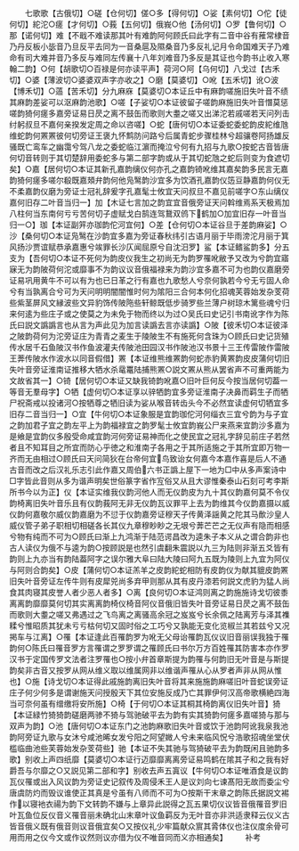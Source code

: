 <!-- { "loadSidebar": true } -->
　　七歌歌【古俄切】○磋【仓何切】傞○多【得何切】○娑【素何切】○佗【徒何切】紽沱○瘥【才何切】○莪【五何切】俄峩○他【汤何切】○罗【鲁何切】○那【诺何切】难【不戢不难读那其叶有难韵阿何顾氏曰此字有二音中谷有蓷常棣音乃丹反板小毖音乃旦反平去同为一音桑扈及隰桑音乃多反礼记月令命国难天子乃难命有司大难并音乃多反与难同左传襄十八年刘难音乃多反是其证也今韵书止收入寒翰二韵】○何【胡歌切○百禄是何亦读平声】荷河○阿【乌何切】八戈过【古禾切】○婆【薄波切○婆婆双声字亦收之】○磨【莫婆切】○吪【五禾切】讹○波【博禾切】○薖【苦禾切】分九麻庥【莫婆切○本证丘中有麻韵嗟施旧失叶音不绩其麻韵差娑可以沤麻韵池歌】○嗟【子娑切○本证彼留子嗟韵麻施旧失叶音憯莫惩嗟韵猗何瘥多嘉旁证易日昃之离不鼓缶而歌则大耋之嗟又出涕沱若戚嗟若天问列击纣躬叔旦不嘉何亲揆发定周之命以咨嗟】○蛇【唐何切○本证委蛇委蛇韵皮紽维虺维蛇韵何罴罴彼何切旁证王褒九怀鹪防问路兮后属青蛇步骤桂林兮超骧卷阿扬雄反骚既亡鸾车之幽霭兮驾八龙之委蛇临江濵而掩泣兮何有九招与九歌○按蛇古音皆唐何切音转则于其切楚辞用委蛇多与第二部字韵或从于其切蛇虺之蛇后则变为食遮切矣】○嘉【居何切○本证其新孔嘉韵缡仪何亦孔之嘉韵锜吪维其嘉矣韵多民言无嘉韵猗何瘥多嗟尔殽既嘉頍弁韵何他凫鹥韵沙宜多为饮酒孔嘉韵仪笾豆静嘉韵何仪无不柔嘉韵仪磨为旁证士冠礼辞爰字孔嘉髦士攸宜天问叔旦不嘉见前嗟字○东山缡仪嘉何旧存二叶音当归一】加【木证七言加之韵宜宜音俄旁证天问斡维焉系天极焉加八柱何当东南何亏亏苦何切子虚赋戈白鹄连驾鵞双鸧下鹤加○加宜旧存一叶音当归一○】珈【本证副笄亦珈韵佗河宜何】○差【仓何切○本证谷旦于差韵麻娑】○沙【桑何切○本证凫鹥在沙韵宜多嘉为旁证春秋纬引古语月丽于毕雨滂沱月丽于箕风扬沙贾谊赋恭承嘉惠兮竢罪长沙仄闻屈原兮自沈汨罗】鲨【本证鳍鲨韵多】分五支为【吾何切○本证不死何为韵皮仪我生之初尚无为韵罗罹吪敝予又改为兮韵宜寤寐无为韵陂荷何沱或靡事不为韵议议音俄福禄来为韵沙宜多嘉不可为也韵仪嘉磨旁证易巩用黄牛不可以有为也已日革之行有嘉也九歌愁人兮奈何孰若今兮无亏固人命兮有当孰离合兮可为天问明明闇闇惟时何为隂阳三合何本何化招魂芙蓉始发杂芰荷些紫茎屏风文縁波些文异豹饰传陂陁些轩鲸既低步骑罗些兰薄户树琼木篱些魂兮归来何逺为些庄子或之使莫之为未免于物而终以为过○吴氏曰史记引书南讹字作为陈氏曰説文譌譌言也从言为声此见为加言读譌去言亦读譌】○陂【彼禾切○本证彼泽之陂韵荷何为沱旁证庄为青青之麦生于陵陂生不有施死何含珠为○顾氏曰史记货殖传水居千石鱼陂汉书作鱼波灌夫传陂池田园汉书作陂池汉书景十三王传雷陂作雷陂王莾传陂水作波水以同音假借】罴【本证维熊维罴韵何蛇赤豹黄罴韵皮皮蒲何切旧失叶音旁证淮南证推移大牺水杀鼋鼍陆捕熊罴○説文罴从熊从罢省声不可重两能为文故省其一】○锜【居何切○本证又缺我锜韵吪嘉○旧叶巨何反今按当居何切葢一等音无羣母字】○牺【虚何切○本证享以骍牺韵宜多旁证淮南子决鼻而羁生子而牺尸祝斋戒以投诸河○按牺尊之牺旧读为娑从喉音转齿头今不必然宜读虚何切牺宜多旧存二音当归一】○宜【牛何切○本证象服是宜韵珈佗河何缁衣三宜兮韵为与子宜之韵加君子宜之韵左平上为韵福禄宜之韵罗髦士攸宜韵峩公尸来燕来宜韵沙多嘉为是飨是宜韵仪多殷受命咸宜韵河何旁证易神而化之使民宜之冠礼字辞见前庄子若然者且不知耳目之所宜而防心乎徳之和淮南子各用之于其所适施之于其所宜即万物一齐而无由相过○顾氏曰天问简狄在台帝何宜鸟致诒女何嘉今本嘉作喜是后人不通古音而改之后汉礼乐志引此作嘉又周伯六书正譌上屋下一地为□中从多声案诗中□字皆此音则从多为谐声明矣世俗篆字省作宐俗又从且大谬惟秦泰山石刻可考李斯所书今以为正】仪【本证实维我仪韵河他人而无仪韵皮为九十其仪韵嘉何莫不令仪韵椅离旧失叶音乐且有仪韵莪阿无非无仪韵瓦议罪平上去为韵维其今仪韵嘉摄以威仪韵何嘉敬尔威仪韵嘉磨为不愆于仪韵嘉旁证穆天子传黄泽謡黄之陀其马歕沙皇人威仪管子弟子职相切相磋各长其仪九章穆眇眇之无垠兮莾芒芒之无仪声有隐而相感兮物有纯而不可为○顾氏曰渐上九鸿渐于陆范谔昌改为逵朱子本义从之谓合韵非也古人读仪为俄不与逵为韵○按顾説是也然引虞翻朱震説以九三为陆则非渐五爻皆有韵则上九亦当有韵陆葢阿字之误尔雅大阜曰陆大陵曰阿九五既为陵则上九宜为阿仪与阿则合韵矣】○皮【蒲何切○本证羔羊之皮韵紽蛇相防有皮韵仪为献其貔皮韵罴旧失叶音旁证左传牛则有皮犀兕尚多弃甲则那从其有皮丹漆若何説文虎豹为猛人尚食其肉寝其皮誉人者少恶人者多】○离【良何切○本证鸿则离之韵施施诗戈切彼黍离离韵靡靡莫何切其实离离韵椅仪椅音阿仪音俄旧皆失叶音旁证易日昃之离不鼓缶而歌则大耋之嗟又弗遇过之飞鸟离之离骚高余冠之岌岌兮长余佩之陆离芳与泽其襍糅兮惟昭质其犹未亏亏枯何切又固时俗之工巧兮又孰能无变化览椒兰其若兹兮又况掲车与江离】○罹【本证逢此百罹韵罗为吪无父母诒罹韵瓦仪议旧音丽误我独于罹韵何○陈氏曰罹音罗方言罹谓之罗罗谓之罹顾氏曰书尔万方百姓罹其防害本亦作罗汉书于定国传罗文法者注罗罹也○按小弁首章斯提为韵罹与何韵旧无叶音是与斯提韵矣非古音又按罗从网从维义取以维属网非以维谐声罹从心从罗者声非从网从惟也】○施【诗戈切○本证得此戚施韵离旧失叶音将其来施施韵麻嗟旧叶音蛇误旁证庄子何少何多是谓谢施天问授殷天下其位安施反成乃亡其罪伊何汉高帝歌横絶四海当可奈何虽有缯缴将安所施】○椅【于何切○本证其桐其椅韵离仪旧失叶音】猗【本证緑竹猗猗韵磋磨两骖不猗与驾驰破平去为韵有实其猗韵何瘥多嘉嗟猗与那与双声为韵】○池【唐何切○本证东门之池韵麻歌旧失叶音或饮于池韵阿讹我泉我池韵阿旁证九歌与女沐兮咸池晞女发兮阳之阿望媺人兮未来临风怳兮浩歌招魂坐堂伏槛临曲池些芙蓉始发杂芰荷些】驰【本证不失其驰与驾猗破平去为韵既闲且驰韵多歌】别收上声四纸靡【莫婆切○本证行迈靡靡离离旁证易鸣鹤在隂其子和之我有好爵吾与尔靡之○又説见第二部和字】别收去声五寘议【牛何切○本证唯酒食是议韵瓦仪罹或出入风议韵为旁证史记叙传及周侵禾王人是议刘向七谏髙阳无故而委尘兮唐虞防灼而毁议谁使正其真是兮虽有八师而不可为○按斯干末章之韵陈氏据説文裼作以寝衪衣禓为韵下文转韵不嫌与上章异此説得之瓦五果切仪议皆音俄罹音罗旧叶瓦鱼位反仪音义罹音丽未确北山末章叶议鱼羁反为无叶音亦非洪适隶释云仪义古皆音俄义既有俄音则议音俄宜矣○又按仪礼少牢篇献众賔其脀体仪也注仪度余骨可用而用之仪今文或作议然则议亦借为仪不唯音同而义亦相通矣】
　　补考
